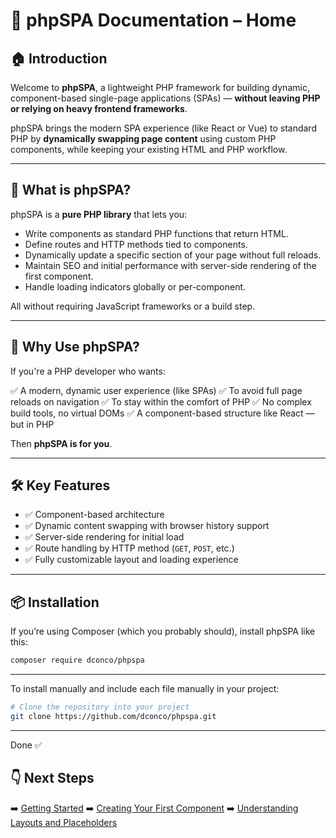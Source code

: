 # 📘 phpSPA Documentation – Home

## 🏠 Introduction

Welcome to **phpSPA**, a lightweight PHP framework for building dynamic, component-based single-page applications (SPAs) — **without leaving PHP or relying on heavy frontend frameworks**.

phpSPA brings the modern SPA experience (like React or Vue) to standard PHP by **dynamically swapping page content** using custom PHP components, while keeping your existing HTML and PHP workflow.

---

## 🚀 What is phpSPA?

phpSPA is a **pure PHP library** that lets you:

* Write components as standard PHP functions that return HTML.
* Define routes and HTTP methods tied to components.
* Dynamically update a specific section of your page without full reloads.
* Maintain SEO and initial performance with server-side rendering of the first component.
* Handle loading indicators globally or per-component.

All without requiring JavaScript frameworks or a build step.

---

## 🧠 Why Use phpSPA?

If you're a PHP developer who wants:

✅ A modern, dynamic user experience (like SPAs)
✅ To avoid full page reloads on navigation
✅ To stay within the comfort of PHP
✅ No complex build tools, no virtual DOMs
✅ A component-based structure like React — but in PHP

Then **phpSPA is for you**.

---

## 🛠 Key Features

* ✅ Component-based architecture
* ✅ Dynamic content swapping with browser history support
* ✅ Server-side rendering for initial load
* ✅ Route handling by HTTP method (`GET`, `POST`, etc.)
* ✅ Fully customizable layout and loading experience

---

## 📦 Installation

If you’re using Composer (which you probably should), install phpSPA like this:

```bash
composer require dconco/phpspa
```

---

To install manually and include each file manually in your project:

```bash
# Clone the repository into your project
git clone https://github.com/dconco/phpspa.git
```

---

Done ✅

## 👇 Next Steps

➡️ [Getting Started](./2-getting-started.md)
➡️ [Creating Your First Component](./3-creating-your-first-component.md)
➡️ [Understanding Layouts and Placeholders](#)
